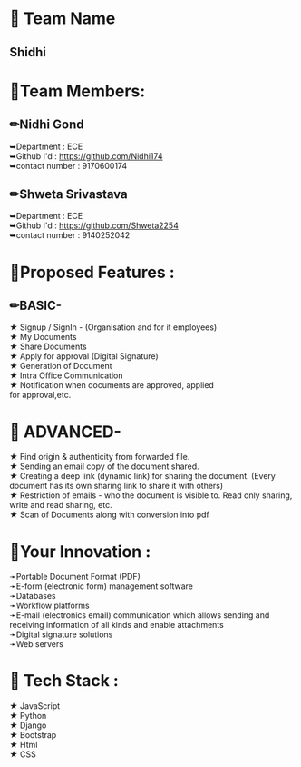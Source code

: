 # 📕 Team Name <br>
##    Shidhi


# 📕Team Members:      

## ✏Nidhi Gond<br>
➥Department      : ECE<br>
➥Github I'd      : https://github.com/Nidhi174<br>
➥contact number  : 9170600174<br>

## ✏Shweta Srivastava<br>
➥Department      : ECE<br>
➥Github I'd      : https://github.com/Shweta2254<br>
➥contact number  : 9140252042<br>
  
  
# 📕Proposed Features :
  
 ## ✏BASIC-
  
★ Signup / SignIn - (Organisation and for it employees)<br>
★ My Documents<br>
★ Share Documents<br>
★ Apply for approval (Digital Signature)<br>
★ Generation of Document<br>
★ Intra Office Communication<br>
★ Notification when documents are approved, applied<br>
   for approval,etc.
  
# 📕 ADVANCED-
  
★ Find origin & authenticity from forwarded file.<br>
★ Sending an email copy of the document shared.<br>
★ Creating a deep link (dynamic link) for sharing the
   document. (Every document has its own sharing link
   to share it with others)<br>
★ Restriction of emails - who the document is visible to.
   Read only sharing, write and read sharing, etc.<br>
★ Scan of Documents along with conversion into pdf<br>
  
 # 📕Your Innovation :
  
➛Portable Document Format (PDF)<br>
➛E-form (electronic form) management software <br>
➛Databases <br>
➛Workflow platforms <br>
➛E-mail (electronics email) communication which allows sending and receiving information of all kinds and enable attachments<br>
➛Digital signature solutions<br>
➛Web servers<br> 

 #  📕 Tech Stack :
  
 ★ JavaScript<br>
 ★ Python<br>
 ★ Django<br>
 ★ Bootstrap<br>
 ★ Html<br>
 ★ CSS<br>
 
  
 
  
  
  
  
  
  
  
  
